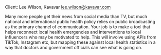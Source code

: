 Client: Lee Wilson, Kavavar <lee.wilson@kavavar.com>

Many more people get their news from social media than TV, but much
national and international public health policy relies on public
broadcasting as the primary channel of communication. Your job is to
make a tool that helps reconnect local health emergencies and
interventions to local influencers who may be motivated to help. This
will involve using APIs from TikTok, Instagram etc, but mapping these
against local health statistics in a way that doctors and government
officials can see what is going on.